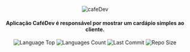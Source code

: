 <div  align="center">
  
![cafeDev](https://user-images.githubusercontent.com/73259410/129281017-73341d7f-27b8-4b20-b047-9937376df5c2.png)

<h4>Aplicação CaféDev é responsável por mostrar um cardápio simples ao cliente.</h4>
  
<p>
<img alt="Language Top" src="https://img.shields.io/github/languages/top/tamirespatrocinio/CafeDev">
<img alt="Languages Count" src="https://img.shields.io/github/languages/count/tamirespatrocinio/CafeDev">
<img alt="Last Commit" src="https://img.shields.io/github/last-commit/tamirespatrocinio/CafeDev">
<img alt="Repo Size" src="https://img.shields.io/github/repo-size/tamirespatrocinio/CafeDev">
</p>
